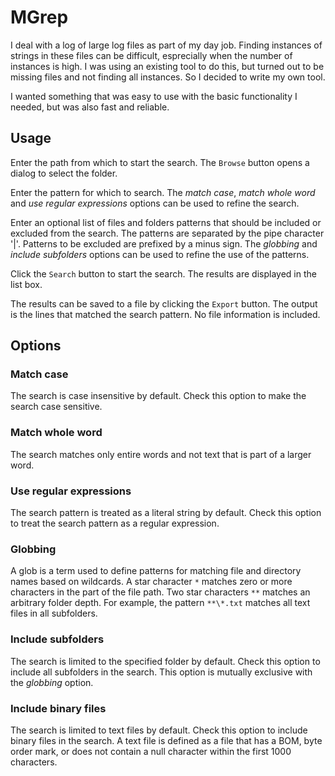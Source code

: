# MGrep

I deal with a log of large log files as part of my day job. Finding instances of strings in these files can be difficult, esprecially when
the number of instances is high. I was using an existing tool to do this, but turned out to be missing files and not finding all instances.
So I decided to write my own tool. 

I wanted something that was easy to use with the basic functionality I needed, but was also fast and reliable.

## Usage

Enter the path from which to start the search. The `Browse` button opens a dialog to select the folder.

Enter the pattern for which to search. The _match case_, _match whole word_ and _use regular expressions_ options can be used to refine 
the search.

Enter an optional list of files and folders patterns that should be included or excluded from the search. The patterns are separated by the
pipe character '|'. Patterns to be excluded are prefixed by a minus sign. The _globbing_ and _include subfolders_ options can be used to refine
the use of the patterns.

Click the `Search` button to start the search. The results are displayed in the list box.

The results can be saved to a file by clicking the `Export` button. The output is the lines that matched the search pattern. No file 
information is included.

## Options

### Match case

The search is case insensitive by default. Check this option to make the search case sensitive.

### Match whole word

The search matches only entire words and not text that is part of a larger word.

### Use regular expressions

The search pattern is treated as a literal string by default. Check this option to treat the search pattern as a regular expression.

### Globbing

A glob is a term used to define patterns for matching file and directory names based on wildcards. A star character `*` matches zero or 
more characters in the part of the file path. Two star characters `**` matches an arbitrary folder depth. For example, the pattern 
`**\*.txt` matches all text files in all subfolders.

### Include subfolders

The search is limited to the specified folder by default. Check this option to include all subfolders in the search. This option is
mutually exclusive with the _globbing_ option.

### Include binary files

The search is limited to text files by default. Check this option to include binary files in the search. A text file is defined as a file
that has a BOM, byte order mark, or does not contain a null character within the first 1000 characters.